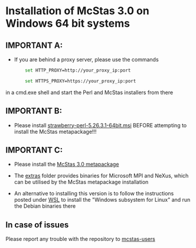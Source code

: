 # Installation of McStas 3.0 on Windows 64 bit systems


## IMPORTANT A:
* If you are behind a proxy server, please use the commands
	```bash
		set HTTP_PROXY=http://your_proxy_ip:port
	```
	```bash
		set HTTPS_PROXY=https://your_proxy_ip:port
	```
in a cmd.exe shell and start the Perl and McStas installers from there
	
##  IMPORTANT B:
* Please install [strawberry-perl-5.26.3.1-64bit.msi](http://download.mcstas.org/mcstas-3.0/windows/strawberry-perl-5.26.3.1-64bit.msi)
BEFORE  attempting to install the McStas metapackage!!!

## IMPORTANT C:
* Please install the [McStas 3.0 metapackage](http://download.mcstas.org/mcstas-3.0/windows/McStas-Metapackage-3.0-win64.exe)

* The [extras](http://download.mcstas.org/mcstas-3.0/windows/extras)
  folder provides binaries for Microsoft MPI and NeXus, which can be utilised by the McStas metapackage installation



* An alternative to installing this version is to follow the instructions
posted under [WSL](WSL/README.md) to install the 
"Windows subsystem for Linux" and run the Debian binaries there

## In case of issues
Please report any trouble with the repository to [mcstas-users](mailto:mcstas-users@mcstas.org)

